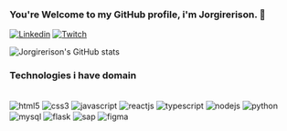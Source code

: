 ### You're Welcome to my GitHub profile, i'm Jorgirerison. 👋

[![Linkedin](https://img.shields.io/badge/LinkedIn-0077B5?style=for-the-badge&logo=linkedin&logoColor=white
)](https://www.linkedin.com/in/jorgi/)
[![Twitch](https://img.shields.io/badge/Twitch-9146FF?style=for-the-badge&logo=twitch&logoColor=white
)](https://www.twitch.tv/jorgipei)

![Jorgirerison's GitHub stats](https://github-readme-stats.vercel.app/api?username=Jorgirerison&show_icons=true&theme=dracula)

### Technologies i have domain
<div style="display:inline_block"><br/>
    <img align="center" alt="html5" src="https://img.shields.io/badge/HTML5-E34F26?style=for-the-badge&logo=html5&logoColor=white
    ">
    <img align="center" alt="css3" src="https://img.shields.io/badge/CSS3-1572B6?style=for-the-badge&logo=css3&logoColor=white
    ">
    <img align="center" alt="javascript" src="https://img.shields.io/badge/JavaScript-F7DF1E?style=for-the-badge&logo=javascript&logoColor=black
    ">
    <img align="center" alt="reactjs" src="https://img.shields.io/badge/React-20232A?style=for-the-badge&logo=react&logoColor=61DAFB
    ">
    <img align="center" alt="typescript" src="https://img.shields.io/badge/TypeScript-007ACC?style=for-the-badge&logo=typescript&logoColor=white
     ">
    <img align="center" alt="nodejs" src="https://img.shields.io/badge/TypeScript-007ACC?style=for-the-badge&logo=typescript&logoColor=white
    ">
    <img align="center" alt="python" src="https://img.shields.io/badge/Python-14354C?style=for-the-badge&logo=python&logoColor=white
    ">
    <img align="center" alt="mysql" src="https://img.shields.io/badge/MySQL-00000F?style=for-the-badge&logo=mysql&logoColor=white
    ">
    <img align="center" alt="flask" src="https://img.shields.io/badge/Flask-000000?style=for-the-badge&logo=flask&logoColor=white
    ">
    <img align="center" alt="sap" src="https://img.shields.io/badge/SAP-0FAAFF?style=for-the-badge&logo=sap&logoColor=white
    ">
    <img align="center" alt="figma" src="https://img.shields.io/badge/Figma-F24E1E?style=for-the-badge&logo=figma&logoColor=white
    ">
    
    
</div>
